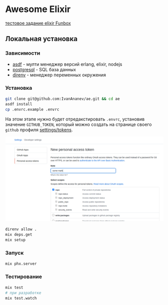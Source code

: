 # Awesome Elixir

[тестовое задание elixir Funbox](https://dl.funbox.ru/qt-elixir.pdf)

## Локальная установка

### Зависимости

- [asdf](https://github.com/asdf-vm/asdf) - мулти менеджер версий erlang, elixir, nodejs
- [postgresql](https://www.postgresql.org/) - SQL база данных
- [direnv](https://direnv.net/) - менеджер переменных окружения

### Установка

```bash
git clone git@github.com:IvanAnanev/ae.git && cd ae
asdf install
cp .envrc.example .envrc
```

На этом этапе нужно будет отредакстировать `.envrc`, установив значение `GITHUB_TOKEN`, который можно создать на странице своего `github` профиля [settings/tokens](https://github.com/settings/tokens).

![token_settings](token_settings.png)

```bash
direnv allow .
mix deps.get
mix setup
```

### Запуск

```bash
mix phx.server
```

### Тестирование

```bash
mix test
# при разработке
mix test.watch
```
